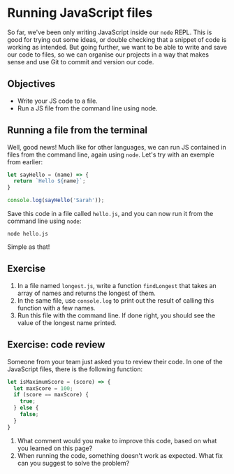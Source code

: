 # Running JavaScript files

So far, we've been only writing JavaScript inside our `node` REPL. This is good for trying out some ideas, or double checking that a snippet of code is working as intended. But going further, we want to be able to write and save our code to files, so we can organise our projects in a way that makes sense and use Git to commit and version our code. 

## Objectives

 * Write your JS code to a file.
 * Run a JS file from the command line using node.

## Running a file from the terminal

Well, good news! Much like for other languages, we can run JS contained in files from the command line, again using `node`. Let's try with an exemple from earlier:

```javascript
let sayHello = (name) => {
  return `Hello ${name}`;
}

console.log(sayHello('Sarah'));
```

Save this code in a file called `hello.js`, and you can now run it from the command line using `node`:

```
node hello.js
```

Simple as that!

## Exercise

1. In a file named `longest.js`, write a function `findLongest` that takes an array of names and returns the longest of them.
2. In the same file, use `console.log` to print out the result of calling this function with a few names.
3. Run this file with the command line. If done right, you should see the value of the longest name printed.

## Exercise: code review

Someone from your team just asked you to review their code. In one of the JavaScript files, there is the following function:

```javascript
let isMaximumScore = (score) => {
  let maxScore = 100;
  if (score == maxScore) {
    true;
  } else {
    false;
  }
}
```

1. What comment would you make to improve this code, based on what you learned on this page?
2. When running the code, something doesn't work as expected. What fix can you suggest to solve the problem?